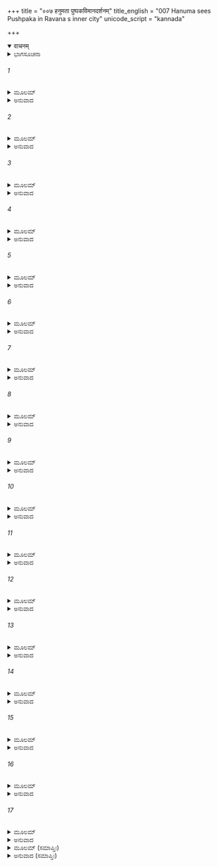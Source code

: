 +++
title = "००७ हनुमता पुष्पकविमानदर्शनम्"
title_english = "007 Hanuma sees Pushpaka in Ravana s inner city"
unicode_script = "kannada"

+++
<details open><summary>वाचनम्</summary>

<div class="audioEmbed"  caption="श्रीराम-हरिसीताराममूर्ति-घनपाठिभ्यां वचनम्" src="https://archive.org/download/Ramayana-recitation-Sriram-harisItArAmamUrti-Ghanapaati-v2/Kanda_5/Kanda_5_SK-007-Hanuma_sees_Pushpaka_in_Ravana_s_inner_city.mp3"></div>
</details>



<details><summary>ಭಾಗಸೂಚನಾ</summary>

ರಾವಣನ ಅರಮನೆ ಮತ್ತು ಪುಷ್ಪಕವಿಮಾನದ ವರ್ಣನೆ
</details>

###### 1


<details><summary>ಮೂಲಮ್</summary>

ಸ ವೇಶ್ಮ ಜಾಲಂ ಬಲವಾನ್ ದದರ್ಶ  
ವ್ಯಾಸಕ್ತವೈಡೂರ್ಯಸುವರ್ಣಜಾಲಮ್  ।  
ಯಥಾ ಮಹತ್ ಪ್ರಾವೃಷಿ ಮೇಘಜಾಲಂ  
ವಿದ್ಯುತ್ಪಿನದ್ಧಂ ಸವಿಹಂಗಜಾಲಮ್ ॥
</details>

<details><summary>ಅನುವಾದ</summary>

ಬಲಿಷ್ಠನಾದ ಹನುಮಂತನು ಆ ಮಹಾಂತಃಪುರದ ಸಮುಚ್ಚಯದಲ್ಲಿ ಸುಂದರವಾದ ಮನೆಗಳ ಸಮೂಹಗಳನ್ನು ನೋಡಿದನು. ಎಲ್ಲ ಮನೆಗಳು ಮಿಂಚಿನಿಂದ ಕೂಡಿದ ಮೇಘಗಳ ಸಾಲಿನಂತ್ತಿದ್ದವು. ವೈಡೂರ್ಯಮಣಿಗಳಿಂದ ನಿಬದ್ಧವಾದ ಚಿನ್ನದ ಬಲೆಗಳಿಂದ ಕೂಡಿದ್ದವು. ಪಕ್ಷಿಗಳ ಸಮೂಹಗಳಿಂದ ಶೋಭಾಯಮಾನವಾಗಿದ್ದವು.॥1॥
</details>

###### 2


<details><summary>ಮೂಲಮ್</summary>

ನಿವೇಶನಾನಾಂ ವಿವಿಧಾಶ್ಚ ಶಾಲಾಃ  
ಪ್ರಧಾನಶಂಖಾಯುಧಚಾಪಶಾಲಾಃ ।  
ಮನೋಹರಾಶ್ಚಾಪಿ ಪುನರ್ವಿಶಾಲಾಃ  
ದದರ್ಶ ವೇಶ್ಮಾದ್ರಿಷು ಚಂದ್ರಶಾಲಾಃ ॥
</details>

<details><summary>ಅನುವಾದ</summary>

ಅಲ್ಲಿ ಪ್ರಶಸ್ತವಾದ ಶಂಖಗಳೂ, ಆಯುಧಗಳೂ, ಧನುಸ್ಸುಗಳೂ, ಇವುಗಳಿಂದ ಶೋಭಿತವಾದ ಅಂತರ್ಗೃಹಗಳನ್ನೂ, ಪರ್ವತ ಸದೃಶವಾದ ಪ್ರಾಸಾದಗಳಲ್ಲಿ ಮನೋಹರವಾದ, ವಿಶಾಲವಾದ ಚಂದ್ರಶಾಲೆಗಳನ್ನೂ ಹನುಮಂತನು ನೋಡಿದನು.॥2॥
</details>

###### 3


<details><summary>ಮೂಲಮ್</summary>

ಗೃಹಾಣಿ ನಾನಾವಸುರಾಜಿತಾನಿ  
ದೇವಾಸುರೈಶ್ಚಾಪಿ ಸುಪೂಜಿತಾನಿ ।  
ಸರ್ವೈಶ್ಚ ದೋಷೈಃ ಪರಿವರ್ಜಿತಾನಿ  
ಕಪಿರ್ದದರ್ಶ ಸ್ವಬಲಾರ್ಜಿತಾನಿ ॥
</details>

<details><summary>ಅನುವಾದ</summary>

ಅವು ನಾನಾವಿಧವಾದ ಸಂಪತ್ತುಗಳಿಂದ ದೇದೀಪ್ಯಮಾನವಾಗಿ ಕಾಣುತ್ತಿದ್ದು, ದೇವಾಸುರರಿಂದಲೂ ಪ್ರಶಂಸಿಸಲ್ಟಡುತ್ತಿದ್ದುವು. ಸಕಲ ವಿಧವಾದ ಭೋಗಸಾಮಗ್ರಿಗಳು ವಿಪುಲವಾಗಿದ್ದು, ಯಾವುದರ ಕೊರತೆಯೂ ಇರಲಿಲ್ಲ. ರಾವಣನು ಸ್ವಬಲ ಪರಾಕ್ರಮಗಳಿಂದ ಸಂಪಾದಿಸಿದ್ದು, ಅಂತಹ ಭವ್ಯವಾದ, ಸುಂದರವಾದ ಗೃಹಗಳನ್ನು ಮಾರುತಿಯು ನೋಡಿದನು.॥3॥
</details>

###### 4


<details><summary>ಮೂಲಮ್</summary>

ತಾನಿ ಪ್ರಯತ್ನಾಭಿಸಮಾಹಿತಾನಿ  
ಮಯೇನ ಸಾಕ್ಷಾದಿವ ನಿರ್ಮಿತಾನಿ ।  
ಮಹಿತಲೇ ಸರ್ವಗುಣೋತ್ತರಾಣಿ  
ದದರ್ಶ ಲಂಕಾಧಿಪತೇರ್ಗೃಹಾಣಿ ॥ 4 ॥
</details>

<details><summary>ಅನುವಾದ</summary>

ಪ್ರಯತ್ನಪೂರ್ವಕವಾಗಿ ಬಹಳ ಸುಂದರವಾಗಿ ವಿಶ್ವಕರ್ಮನಿಂದ ನಿರ್ಮಿಸಲ್ಪಟ್ಟ ಆ ಸೌಧಗಳಲ್ಲಿನ ಮಾಯಾವಿಶೇಷಗಳಿಂದಾಗಿ ಮಯನಿಂದಲೇ ನಿರ್ಮಿಸಲ್ಪಟ್ಟಿರುವುದೋ ಎಂಬಂತೆ ಕಾಣುತ್ತಿತ್ತು. ಭೂಮಂಡಲದಲ್ಲೇ ಸಕಲಗುಣಗಳಿಂದಲೂ ವಿಶಿಷ್ಟವಾಗಿದ್ದ ಲಂಕಾಧಿಪತಿಯಾದ ರಾವಣನ ಪ್ರಾಸಾದಗಳನ್ನು ಹನುಮಂತನು ನೋಡಿದನು.॥4॥
</details>

###### 5


<details><summary>ಮೂಲಮ್</summary>

ತತೋ ದದರ್ಶೋಚ್ಛ್ರಿತಮೇಘರೂಪಂ  
ಮನೋಹರಂ ಕಾಂಚನಚಾರುರೂಪಮ್ ।  
ರಕ್ಷೋಧಿಪಸ್ಯಾತ್ಮ ಬಲಾನುರೂಪಂ  
ಗೃಹೋತ್ತಮಂ ಹ್ಯಪ್ರತಿರೂಪರೂಪಮ್ ॥
</details>

<details><summary>ಅನುವಾದ</summary>

ರಾವಣನ ಉತ್ತಮೋತ್ತಮವಾದ ಅರಮನೆಯು ಎತ್ತರದಲ್ಲಿರುವ ಮೇಘದಂತೆ ಮನೋಹರವಾಗಿತ್ತು. ಸುವರ್ಣದಂತೆ ಸುಂದರವಾಗಿಯೂ ರಾಕ್ಷಸರ ಅಧಿಪತಿಯಾದ ರಾವಣನ ಅಂತಸ್ತಿಗೆ ಅನುರೂಪವಾಗಿ ವಿರಾಜಿಸುತ್ತಿತ್ತು.॥5॥
</details>

###### 6


<details><summary>ಮೂಲಮ್</summary>

ಮಹೀತಲೇ ಸ್ವರ್ಗಮಿವ ಪ್ರಕೀರ್ಣಂ  
ಶ್ರಿಯಾ ಜ್ವಲಂತಂ ಬಹುರತ್ನಕೀರ್ಣಮ್ ।  
ನಾನಾತರೂಣಾಂ ಕುಸುಮಾವಕೀರ್ಣಂ  
ಗಿರೇರಿವಾಗ್ರಂ ರಜಸಾವಕೀರ್ಣಮ್ ॥
</details>

<details><summary>ಅನುವಾದ</summary>

ಅದು ಭೂಮಿಗೆ ಇಳಿದು ಬಂದ ಸ್ವರ್ಗದಂತೆ ಶೋಭಿಸುತ್ತಾ ಹೊಳೆಯುತ್ತಿತ್ತು. ಅನೇಕ ರತ್ನರಾಶಿಗಳಿಂದ ಸಮೃದ್ಧವಾಗಿತ್ತು. ವಕ್ಷಗಳ ಕುಸುಮಗಳಿಂದಲೂ ವ್ಯಾಪ್ತವಾಗಿದ್ದು, ಕುಸುಮ ಪರಾಗದಿಂದ ಆಚ್ಛಾದಿತವಾದ ಪರ್ವತ ಶಿಖರದಂತೆ ವಿರಾಜಿಸುತ್ತಿತ್ತು.॥6॥
</details>

###### 7


<details><summary>ಮೂಲಮ್</summary>

ನಾರೀಪ್ರವೇಕೈರಿವ ದೀಪ್ಯಮಾನಂ  
ತಟಿದ್ಭಿರಂಭೋದವದರ್ಚ್ಯಮಾನಮ್ ।  
ಹಂಸಪ್ರವೇಕೈರಿವ ವಾಹ್ಯಮಾನಂ  
ಶ್ರಿಯಾ ಯುತಂ ಖೇ ಸುಕೃತಾಂ ವಿಮಾನಮ್ ॥
</details>

<details><summary>ಅನುವಾದ</summary>

ಅನಂತರ ಹನುಮಂತನು ಅತ್ಯಂತ ಶೋಭೆಯಿಂದ ಮೆರೆಯುವ ಪುಷ್ಪಕವಿಮಾನವನ್ನು ನೋಡಿದನು. ಅದು ವಿದ್ಯುನ್ಮಾಲೆಗಳಿಂದ ಶೋಭಿತವಾದ ಮೇಘದಂತೆ ಶ್ರೇಷ್ಠರಾದ ನಾರೀಮಣಿಯರಿಂದ ಬೆಳಗುತ್ತಿತ್ತು. ಶ್ರೇಷ್ಠವಾದ ಹಂಸಗಳಿಂದ ಆಕಾಶದಲ್ಲಿ ಒಯ್ಯಲ್ಪಡುತ್ತಿರುವಂತೆ ಕಾಣುತ್ತಿತ್ತು. ಬ್ರಹ್ಮಾದಿ ಪುಣ್ಯಪುರುಷರ ವಿಮಾನದಂತೆ ಶೋಭಿಸುತ್ತಿತ್ತು.॥7॥
</details>

###### 8


<details><summary>ಮೂಲಮ್</summary>

ಯಥಾ ನಗಾಗ್ರಂ ಬಹುಧಾತುಚಿತ್ರಂ  
ಯಥಾ ನಭಶ್ಚ ಗ್ರಹಚಂದ್ರಚಿತ್ರಮ್ ।  
ದದರ್ಶ ಯುಕ್ತೀಕೃತಮೇಘಚಿತ್ರಂ  
ವಿಮಾನರತ್ನಂ ಬಹುರತ್ನಚಿತ್ರಮ್ ॥
</details>

<details><summary>ಅನುವಾದ</summary>

ಆ ಪುಷ್ಪಕವಿಮಾನವು ಅನೇಕ ವಿಧವಾದ ಗೈರಿಕಾದಿ ಧಾತುಗಳಿಂದ ಚಿತ್ರಿತವಾದ ಪರ್ವತದಂತೆ ಕಾಣುತ್ತಿತ್ತು. ಗ್ರಹಗಳಿಂದಲೂ, ಚಂದ್ರನಿಂದಲೂ ಚಿತ್ರಿತವಾದ ಆಕಾಶದಂತೆ ರಾರಾಜಿಸುತ್ತಿತ್ತು. ಒಟ್ಟುಗೂಡಿದ ಮೇಘಗಳ ಸಮೂಹದಂತೆ ಕಾಣುತ್ತಿದ್ದ ಆ ವಿಮಾನರತ್ನವು ಅಪಾರವಾದ ರತ್ನಗಳಿಂದ ಚಿತ್ರಿತವಾಗಿತ್ತು.॥8॥
</details>

###### 9


<details><summary>ಮೂಲಮ್</summary>

ಮಹೀ ಕೃತಾ ಪರ್ವತರಾಜಿಪೂರ್ಣಾ  
ಶೈಲಾಃ ಕೃತಾ ವೃಕ್ಷವಿತಾನಪೂರ್ಣಾಃ ।  
ವೃಕ್ಷಾಃ ಕೃತಾಃ ಪುಷ್ಪವಿತಾನಪೂರ್ಣಾಃ  
ಪುಷ್ಪಂ ಕೃತಂ ಕೇಸರಪತ್ರಪೂರ್ಣಮ್ ॥
</details>

<details><summary>ಅನುವಾದ</summary>

ಆ ಪುಷ್ಪಕವಿಮಾನದಲ್ಲಿ ಅನೇಕ ಚಿತ್ರಗಳನ್ನು ಬಿಡಿಸಿದ್ದರು. ಅದರಲ್ಲಿ ಚಿತ್ರಿತವಾದ ಶಿಲ್ಪದಲ್ಲಿ ಪರ್ವತದ ಸಾಲುಗಳಿಂದ ಯುಕ್ತವಾದ ಭೂಮಿಯಿತ್ತು. ಪರ್ವತಗಳು ವೃಕ್ಷಗಳ ಸಮೂಹಗಳಿಂದ ವ್ಯಾಪ್ತವಾಗಿದ್ದವು. ವೃಕ್ಷಗಳು ಪುಷ್ಪಗುಚ್ಛಗಳಿಂದ ಸಮೃದ್ಧವಾಗಿದ್ದವು. ಆ ಪುಷ್ಪಗಳು ಕೇಸರಗಳಿಂದಲೂ, ದಳಗಳಿಂದಲೂ, ಕೂಡಿ ಬಹುಸುಂದರವಾಗಿ ಗೋಚರಿಸುತ್ತಿದ್ದವು. ॥9॥
</details>

###### 10


<details><summary>ಮೂಲಮ್</summary>

ಕೃತಾನಿ ವೇಶ್ಮಾನಿ ಚ ಪಾಂಡರಾಣಿ  
ತಥಾ ಸುಪುಷ್ಪಾಣ್ಯಪಿ ಪುಷ್ಕರಾಣಿ ।  
ಪುನಶ್ಚ ಪದ್ಮಾನಿ ಸಕೇಸರಾಣಿ  
ಧನ್ಯಾನಿ ಚಿತ್ರಾಣಿ ತಥಾ ವನಾನಿ ॥
</details>

<details><summary>ಅನುವಾದ</summary>

ಆ ಪುಷ್ಪಕವಿಮಾನದ ಚಿತ್ರಗಳಲ್ಲಿ ಶ್ವೇತವರ್ಣದ ಭವನಗಳಿದ್ದವು. ಕೇಸರಗಳಿಂದ ಕೂಡಿದ ಸರೋವರಗಳು ರಂಗು ರಂಗಾದ ಹೂವುಗಳಿಂದ ಶೋಭಿಸುತ್ತಿದ್ದವು. ಅದರಲ್ಲಿ ಕೇಸರಗಳಿಂದ ಕೂಡಿದ ಪದ್ಮಗಳೂ ರಾರಾಜಿಸುತ್ತಿದ್ದವು. ಅದರಲ್ಲಿ ಚಿತ್ರಿತವಾದ ವನಗಳು ಅದ್ಭುತವಾಗಿದ್ದವು. ॥10॥
</details>

###### 11


<details><summary>ಮೂಲಮ್</summary>

ಪುಷ್ಪಾಹ್ವಯಂ ನಾಮ ವಿರಾಜಮಾನಂ  
ರತ್ನಪ್ರಭಾಭಿಶ್ಚ ವಿವರ್ಧಮಾನಮ್ ।  
ವೇಶ್ಮೋತ್ತಮಾನಾಮಪಿ ಚೋಚ್ಚಮಾನಂ  
ಮಹಾಕಪಿಸ್ತತ್ರ ಮಹಾವಿಮಾನಮ್ ॥
</details>

<details><summary>ಅನುವಾದ</summary>

ಅದು ತನ್ನಲ್ಲಿದ್ದ ರತ್ನಗಳ ಪ್ರಭೆಯನ್ನು ದಶದಿಕ್ಕುಗಳಿಗೂ ಪಸರಿಸುತ್ತಾ, ಆಕಾಶದಲ್ಲಿ ಹಾರಾಡುತ್ತಿದೆಯೋ ಎಂಬತ್ತಿತ್ತು. ಉತ್ತಮೋತ್ತಮ ಪ್ರಾಸಾದಗಳಿಗೂ ಶ್ರೇಷ್ಠತಮವಾಗಿರುವ ಪ್ರಾಸಾದದಂತೆ ಕಂಗೊಳಿಸುತ್ತಿತ್ತು. ಅಂತಹ ‘ಪುಷ್ಪಕ’ವೆಂಬ ಹೆಸರಿನ ಮಹಾ ವಿಮಾನವನ್ನು ಹನುಮಂತನು ನೋಡಿದನು. ॥11॥
</details>

###### 12


<details><summary>ಮೂಲಮ್</summary>

ಕೃತಾಶ್ಚ ವೈಡೂರ್ಯಮಯಾ ವಿಹಂಗಾಃ  
ರೂಪ್ಯಪ್ರವಾಲೈಶ್ಚ ಯಥಾ ವಿಹಂಗಾಃ ।  
ಚಿತ್ರಾಶ್ಚ ನಾನಾವಸುಭಿರ್ಭುಜಂಗಾ  
ಜಾತ್ಯಾನು ರೂಪಾಸ್ತುರಗಾಃ ಶುಭಾಂಗಾಃ ॥
</details>

<details><summary>ಅನುವಾದ</summary>

ಆ ವಿಮಾನದಲ್ಲಿ ವೈಡೂರ್ಯಮಯವಾದ ಪಕ್ಷಿಗಳೂ, ಬೆಳ್ಳಿಯಿಂದಲೂ ಹಾಗೂ ಹವಳಗಳಿಂದಲೂ ಮಾಡಿದ ಪಕ್ಷಿಗಳೂ ಇದ್ದವು. ನಾನಾವಿಧವಾದ ಮುತ್ತು-ರತ್ನಗಳಿಂದ ಚಿತ್ರಿತವಾದ ಹಾವುಗಳಿದ್ದವು. ಜಾತಿಗೆ ಅನುರೂಪವಾದ ಶುಭಲಕ್ಷಣಗಳಿಂದ ಕೂಡಿದ ಕುದುರೆಗಳಿದ್ದವು.॥12॥
</details>

###### 13


<details><summary>ಮೂಲಮ್</summary>

ಪ್ರವಾಲಜಾಂಬೂನದಪುಷ್ಪಪಕ್ಷಾಃ  
ಸಲೀಲಮಾವರ್ಜಿತಜಿಹ್ಮಪಕ್ಷಾಃ  ।  
ಕಾಮಸ್ಯ ಸಾಕ್ಷಾದಿವ ಭಾಂತಿ ಪಕ್ಷಾಃ  
ಕೃತಾ ವಿಹಂಗಾಃ ಸುಮುಖಾಃ ಸುಪಕ್ಷಾಃ ॥
</details>

<details><summary>ಅನುವಾದ</summary>

ಆ ವಿಮಾನದಲ್ಲಿ ಹವಳ ಹಾಗೂ ಸುವರ್ಣಪುಷ್ಪಗಳೇ ರೆಕ್ಕೆಗಳ ರೂಪದಲ್ಲಿದ್ದ ಪಕ್ಷಿಗಳು ಇದ್ದವು. ಅವುಗಳು ವಕ್ರವಾಗಿದ್ದ ರೆಕ್ಕೆಗಳನ್ನು ಲೀಲಾಜಾಲವಾಗಿ ಒಳಕ್ಕೆ ಎಳೆದುಕೊಳ್ಳುತ್ತಿದ್ದವು. ಕಾಮದೇವನಿಗೆ ಒತ್ತಾಸೆ ನೀಡುವ ವಸ್ತುಗಳೋ ಎಂಬಂತೆ ಆ ಹಕ್ಕಿಗಳು ಪ್ರಕಾಶಿಸುತ್ತಿದ್ದವು. ಅಂತಹ ಸುಂದರವಾದ, ಅನುಪಮವಾದ ರೆಕ್ಕೆಗಳಿಂದಲೂ, ಸುಂದರವಾದ ಮುಖಗಳಿಂದಲೂ ಕೂಡಿದ ಪಕ್ಷಿಗಳು ಅದರಲ್ಲಿ ಚಿತ್ರಿತವಾಗಿದ್ದವು.॥13॥
</details>

###### 14


<details><summary>ಮೂಲಮ್</summary>

ನಿಯುಜ್ಯಮಾನಾಸ್ತು ಗಜಾಃ ಸುಹಸ್ತಾಃ  
ಸಕೇಸರಾಶ್ಚೋತ್ಪಲಪತ್ರಹಸ್ತಾಃ ।  
ಬಭೂವ ದೇವೀ ಚ ಕೃತಾ ಸುಹಸ್ತಾ  
ಲಕ್ಷ್ಮೀಸ್ತಥಾ ಪದ್ಮಿನಿ ಪದ್ಮಹಸ್ತಾ ॥
</details>

<details><summary>ಅನುವಾದ</summary>

ಆ ಭವನದಲ್ಲಿ ಲಕ್ಷ್ಮೀದೇವಿಯು ತನ್ನ ಮನೋಹರ ಹಸ್ತಗಳಲ್ಲಿ ಪದ್ಮಗಳನ್ನು ಧರಿಸಿ ಪದ್ಮಸರೋವರದಲ್ಲಿ ವಿರಾಜಿಸುತ್ತಿರುವಂತೆ ಚಿತ್ರಿತವಾಗಿತ್ತು. ಅವಳ ಇಕ್ಕೆಡೆಗಳಲ್ಲಿ ಸುಂದರವಾದ ಸೊಂಡಿಲುಗಳುಳ್ಳ ಆನೆಗಳನ್ನು ಚಿತ್ರಿಸಿದ್ದರು. ಅವುಗಳ ಸೊಂಡಿಲುಗಳಲ್ಲಿ ತಾವರೆ ಹೂವುಗಳನ್ನು, ಎಲೆಗಳನ್ನು ಹಿಡಿದುಕೊಂಡು, ದೇವಿಗೆ ಆತ್ಮಾರ್ಪಣ ಬುದ್ಧಿಯಿಂದ ಅಭಿಷೇಕ ಮಾಡುತ್ತಿರುವಂತೆ ಇತ್ತು.॥14॥
</details>

###### 15


<details><summary>ಮೂಲಮ್</summary>

ಇತೀವ ತದ್ಗೃಹಮಭಿಗಮ್ಯ ಶೋಭನಂ  
ಸವಿಸ್ಮಯೋ ನಗಮಿವ ಚಾರುಶೋಭನಮ್ ।  
ಪುನಶ್ಚ ತತ್  ಪರಮ  ಸುಗಂಧಿ  ಸುಂದರಂ  
ಹಿಮಾತ್ಯಯೇ ನಗಮಿವ ಚಾರುಕಂದರಮ್ ॥
</details>

<details><summary>ಅನುವಾದ</summary>

ಪರ್ವತದಂತೆ ಉನ್ನತವಾದ, ಆಹ್ಲಾದಕರವಾಗಿ ಶೋಭಿಸುತ್ತಿರುವ ಗೃಹವನ್ನು (ಪುಷ್ಪಕವನ್ನು) ನೋಡಿ ಹನುಮಂತನು ಆಶ್ಚರ್ಯಚಕಿತನಾದನು. ಸುಂದರವಾದ ಪೊಟರೆಯಿಂದ ಕೂಡಿದ ಸುಗಂಧಯುಕ್ತವಾದ ವೃಕ್ಷಗಳಂತೆಯೂ, ವಸಂತಕಾಲದಲ್ಲಿ ಸುಂದರವಾದ ಗುಹೆಯಿಂದ ಕೂಡಿದ ಪರ್ವತದಂತೆಯೂ ಶೋಭಾಯಮಾನವಾದ ಆ ಭವನವನ್ನು ಅವನು ಮಗದೊಮ್ಮೆ ಪ್ರವೇಶಿಸಿದನು.॥15॥
</details>

###### 16


<details><summary>ಮೂಲಮ್</summary>

ತತಃ ಸ ತಾಂ ಕಪಿರಭಿಪತ್ಯ ಪೂಜಿತಾಂ  
ಚರನ್ ಪುರೀಂ ದಶಮುಖಬಾಹುಪಾಲಿತಾಮ್ ।  
ಅದೃಶ್ಯ ತಾಂ ಜನಕಸುತಾಂ ಸುಪೂಜಿತಾಂ  
ಸುದುಃಖಿತಃ ಪತಿಗುಣವೇಗನಿರ್ಜಿತಾಮ್ ॥
</details>

<details><summary>ಅನುವಾದ</summary>

ಹೀಗೆ ಹನುಮಂತನು ರಾವಣೇಶ್ವರನಿಂದ ಪರಿಪಾಲಿಸಲ್ಪಡುತ್ತಿದ್ದ ಹಾಗೂ ಸಕಲರಿಂದ ಪೂಜಿಸಲ್ಪಡುತ್ತಿದ್ದ ಲಂಕಾಪಟ್ಟಣದ ಎಲ್ಲ ಕಡೆಗಳಲ್ಲಿಯೂ ಸಂಚರಿಸಿ ಸೀತಾದೇವಿಯನ್ನು ಹುಡುಕಿದನು. ಆದರೂ ಪರಮ ಪೂಜ್ಯಳೂ, ಶ್ರೀರಾಮನ ಸದ್ಗುಣ ಪ್ರಭಾವಗಳಿಂದ ಜಯಿಸಲ್ಪಟ್ಟ ; ಅಷ್ಟೇ ಅಲ್ಲ ಶ್ರೀರಾಮನು ಶಿವಧನುಸ್ಸಿನ ಗುಣವನ್ನು (ನಾರಾಚವನ್ನು) ಬಲವಾಗಿಸೆಳೆದು ಧನುರ್ಭಂಗ ಮಾಡಿ ಜಯಿಸಲ್ಪಟ್ಟವಳಾದ ಆ ಜಾನಕಿಯನ್ನು ಕಾಣದೆ ಅವನು ವಿಚಾರಗ್ರಸ್ತನಾದನು.॥16॥
</details>

###### 17


<details><summary>ಮೂಲಮ್</summary>

ತತಸ್ತದಾ ಬಹುವಿಧಭಾವಿತಾತ್ಮನಃ  
ಕೃತಾತ್ಮನೋ ಜನಕಸುತಾಂ ಸುವರ್ತ್ಮನಃ ।  
ಅಪಶ್ಯತೋಽಭವದತಿದುಃಖಿತಂ ಮನಃ  
ಸುಚಕ್ಷುಷಃ ಪ್ರವಿಚರತೋ ಮಹಾತ್ಮನಃ ॥
</details>

<details><summary>ಅನುವಾದ</summary>

ಆ ಸಮುದಲ್ಲಿ ಲಂಕಾಪಟ್ಟಣದಲ್ಲಿ ಸಂಚರಿಸುತ್ತಿದ್ದ ಮಹಾತ್ಮನಾದ ಬಹುವಿಧವಾಗಿ ಆಗುಹೋಗುಗಳನ್ನು ಮನಸ್ಸಿನಲ್ಲಿಯೇ ವಿಚಾರಮಾಡುತ್ತಿದ್ದ, ತೀಕ್ಷ್ಣಬುದ್ಧಿಯವನಾದ, ಸದಾಚಾರ ಸಂಪನ್ನನಾದ, ಹನುಮಂತನು ಸೂಕ್ಷ್ಮದೃಷ್ಟಿಯಿಂದ ಹೂಡುಕಿದರೂ ಸೀತೆಯನ್ನು ಕಾಣದೆ ಅವನ ಮನಸ್ಸು ಅತಿ ದುಃಖಿತವಾಯಿತು. ॥17॥
</details>

<details><summary>ಮೂಲಮ್ (ಸಮಾಪ್ತಿಃ)</summary>

ಇತ್ಯಾರ್ಷೇ ಶ್ರೀಮದ್ರಾಮಾಯಣೇ ವಾಲ್ಮೀಕೀಯೇ ಆದಿಕಾವ್ಯೇ ಸುಂದರಕಾಂಡೇ ಸಪ್ತಮಃ ಸರ್ಗಃ ॥ 7 ॥
</details>

<details><summary>ಅನುವಾದ (ಸಮಾಪ್ತಿಃ)</summary>

ಮಹರ್ಷಿವಾಲ್ಮೀಕಿ ವಿರಚಿತ ಆದಿಕಾವ್ಯವಾದ ಶ್ರೀಮದ್ರಾಮಾಯಣದ ಸುಂದರಕಾಂಡದಲ್ಲಿ ಏಳನೆಯ ಸರ್ಗವು ಮುಗಿಯಿತು.
</details>

